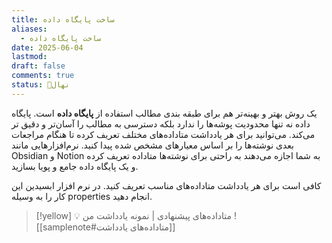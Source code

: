 ```yaml
---
title: ساخت پایگاه داده
aliases:
  - ساخت پایگاه داده
date: 2025-06-04
lastmod: 
draft: false
comments: true
status: 🌱نهال
---
```


یک روش بهتر و بهینه‌تر هم برای طبقه بندی مطالب استفاده از **پایگاه داده** است. پایگاه داده نه تنها محدودیت پوشه‌ها را ندارد بلکه دسترسی به مطالب را آسان‌تر و دقیق تر می‌کند. می‌توانید برای هر یادداشت متاداده‌های مختلف تعریف کرده تا هنگام مراجعات بعدی نوشته‌ها را بر اساس معیارهای مشخص شده پیدا کنید. نرم‌افزارهایی مانند Obsidian و Notion به شما اجازه می‌دهند به راحتی برای نوشته‌ها متاداده تعریف کرده و یک پایگاه داده جامع و پویا بسازید.

کافی است برای هر یادداشت متاداده‌های مناسب تعریف کنید. در نرم افزار ابسیدین این کار را به وسیله properties انجام دهید.


> [!yellow] 💡 متاداده‌های پیشنهادی | نمونه یادداشت من
> ![[samplenote#متاداده‌های یادداشت]]


